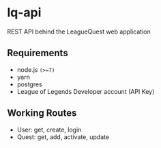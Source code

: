# lq-api

REST API behind the LeagueQuest web application

## Requirements

- node.js `(>=7)`
- yarn
- postgres
- League of Legends Developer account (API Key)

## Working Routes

- User: get, create, login
- Quest: get, add, activate, update
